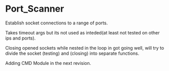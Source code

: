 Port_Scanner
============

Establish socket connections to a range of ports.

Takes timeout args but its not used as inteded(at least not tested on other ips and ports).

Closing opened sockets while nested in the loop in got going well,
will try to divide the socket (testing) and (closing) into separate functions.

Adding CMD Module in the next revision. 
